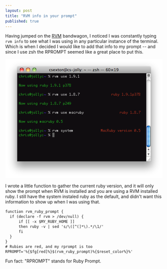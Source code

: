 ```yaml
---
layout: post
title: "RVM info in your prompt"
published: true
---
```


Having jumped on the [RVM](http://rvm.beginrescueend.com/) bandwagon, I noticed I was constantly typing `rvm info` to see what I was using in any particular instance of the terminal. Which is when I decided I would like to add that info to my prompt -- and since I use zsh the RPROMPT seemed like a great place to put this.

![RPROMPT with RVM info](/media/rvm-zsh-rprompt.png)

I wrote a little function to gather the current ruby version, and it will only show the prompt when RVM is installed and you are using a RVM installed ruby. I still have the system instaled ruby as the default, and didn't want this information to show up when I was using that.

    function rvm_ruby_prompt {
      if (declare -f rvm > /dev/null) {
          if [[ -x $MY_RUBY_HOME ]]
          then ruby -v | sed 's/\([^(]*\).*/\1/'
          fi
      }
    }
    # Rubies are red, and my rprompt is too
    RPROMPT='%{$fg[red]%}$(rvm_ruby_prompt)%{$reset_color%}%'

Fun fact: "RPROMPT" stands for Ruby Prompt.

